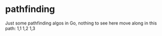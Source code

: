 # pathfinding

Just some pathfinding algos in Go, nothing to see here move along in this path: 1,1 1,2 1,3
